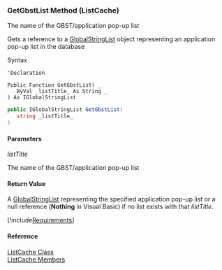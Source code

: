﻿### GetGbstList Method (ListCache)

The name of the GBST/application pop-up list

Gets a reference to a [GlobalStringList](fcSDK~FChoice.Foundation.Clarify.DataObjects.GlobalStringList.md) object representing an application pop-up list in the database

Syntax

```vbnet
'Declaration

Public Function GetGbstList( _
   ByVal _listTitle_ As String _
) As IGlobalStringList
```

```csharp
public IGlobalStringList GetGbstList( 
   string _listTitle_
)
```

#### Parameters

_listTitle_

The name of the GBST/application pop-up list

#### Return Value

A [GlobalStringList](fcSDK~FChoice.Foundation.Clarify.DataObjects.GlobalStringList.md) representing the specified application pop-up list or a null reference (**Nothing** in Visual Basic) if no list exists with that _listTitle_.

[!include[Requirements](../partials/requirements.md)]

#### Reference

[ListCache Class](fcSDK~FChoice.Foundation.Clarify.ListCache.md)  
[ListCache Members](fcSDK~FChoice.Foundation.Clarify.ListCache_members.md)
